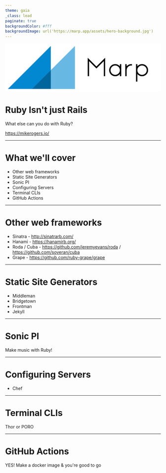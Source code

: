 ```yaml
---
theme: gaia
_class: lead
paginate: true
backgroundColor: #fff
backgroundImage: url('https://marp.app/assets/hero-background.jpg')
---
```


![bg left:40% 80%](https://raw.githubusercontent.com/marp-team/marp/master/marp.png)

# **Ruby Isn't just Rails**

What else can you do with Ruby?

https://mikerogers.io/

---

# What we'll cover

- Other web frameworks
- Static Site Generators
- Sonic PI
- Configuring Servers
- Terminal CLIs
- GitHub Actions

---

# Other web frameworks

- Sinatra - http://sinatrarb.com/
- Hanami - https://hanamirb.org/
- Roda / Cuba - https://github.com/jeremyevans/roda / https://github.com/soveran/cuba
- Grape - https://github.com/ruby-grape/grape

---

# Static Site Generators

- Middleman
- Bridgetown
- Frontman
- Jekyll

---

# Sonic PI

Make music with Ruby!

---

# Configuring Servers

- Chef

--- 

# Terminal CLIs

Thor or PORO

---

# GitHub Actions

YES! Make a docker image & you're good to go
